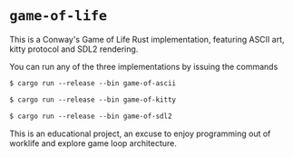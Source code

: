 # `game-of-life`

This is a Conway's Game of Life Rust implementation, featuring ASCII art, kitty
protocol and SDL2 rendering.

You can run any of the three implementations by issuing the commands
```txt
$ cargo run --release --bin game-of-ascii

$ cargo run --release --bin game-of-kitty

$ cargo run --release --bin game-of-sdl2
```

This is an educational project, an excuse to enjoy programming out of worklife
and explore game loop architecture.

